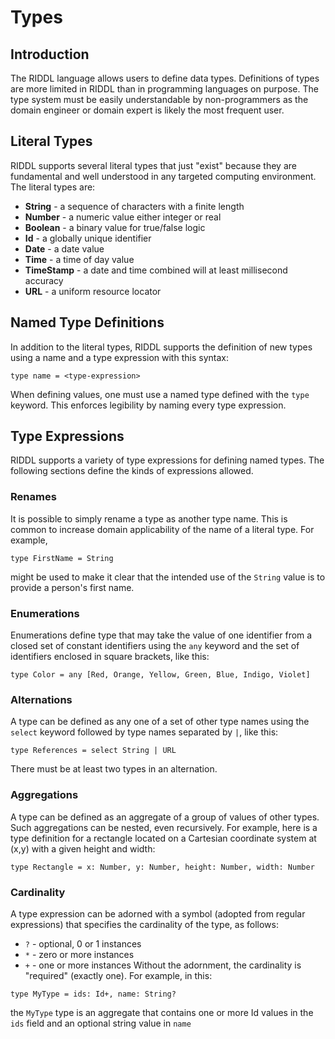 # Types

## Introduction
The RIDDL language allows users to define data types. Definitions of types
are more limited in RIDDL than in programming languages on purpose. The
type system must be easily understandable by non-programmers as the domain
engineer or domain expert is likely the most frequent user. 

## Literal Types
RIDDL supports several literal types that just "exist" because they are
fundamental and well understood in any targeted computing environment. The 
literal types are:

* **String** - a sequence of characters with a finite length
* **Number**  - a numeric value either integer or real
* **Boolean** - a binary value for true/false logic
* **Id** - a globally unique identifier
* **Date** - a date value
* **Time** - a time of day value
* **TimeStamp** - a date and time combined will at least millisecond accuracy
* **URL** - a uniform resource locator

## Named Type Definitions
In addition to the literal types, RIDDL supports the definition of new 
types using a name and a type expression with this syntax:
```
type name = <type-expression>
```
When defining values, one must use a named type defined with the 
`type` keyword. This enforces legibility by naming every type expression.
 
## Type Expressions
RIDDL supports a variety of type expressions for defining named types. The
following sections define the kinds of expressions allowed.

### Renames
It is possible to simply rename a type as another type name. This is common
to increase domain applicability of the name of a literal type. For example,

```
type FirstName = String
```

might be used to make it clear that the intended use of the `String` value 
is to provide a person's first name. 

### Enumerations
Enumerations define type that may take the value of one identifier from a
closed set of constant identifiers using the `any` keyword and the set of
identifiers enclosed in square brackets, like this:

```
type Color = any [Red, Orange, Yellow, Green, Blue, Indigo, Violet]
```

### Alternations
A type can be defined as any one of a set of other type names using the
`select` keyword followed by type names separated by `|`, like this:
 
```
type References = select String | URL
```

There must be at least two types in an alternation.

### Aggregations
A type can be defined as an aggregate of a group of values of other types.
Such aggregations can be nested, even recursively. For example, here is
a type definition for a rectangle located on a Cartesian coordinate system
at (x,y) with a given height and width:

```
type Rectangle = x: Number, y: Number, height: Number, width: Number
```
    
### Cardinality
A type expression can be adorned with a symbol (adopted from regular
expressions) that specifies the cardinality of the type, as follows:
* `?` - optional, 0 or 1 instances
* `*` - zero or more instances
* `+` - one or more instances
Without the adornment, the cardinality is "required" (exactly one).
For example, in this:
```
type MyType = ids: Id+, name: String?
```
the `MyType` type is an aggregate that contains one or more Id values 
in the `ids` field and an optional string value in `name`
